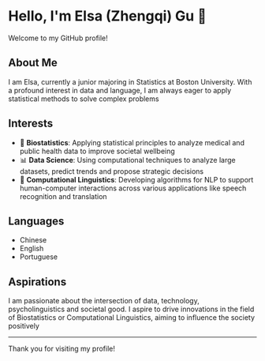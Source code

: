 # Hello, I'm Elsa (Zhengqi) Gu 👋
Welcome to my GitHub profile!

## About Me
I am Elsa, currently a junior majoring in Statistics at Boston University. With a profound interest in data and language, I am always eager to apply statistical methods to solve complex problems

## Interests
- 🧬 **Biostatistics**: Applying statistical principles to analyze medical and public health data to improve societal wellbeing
- 📊 **Data Science**: Using computational techniques to analyze large datasets, predict trends and propose strategic decisions
- 💬 **Computational Linguistics**: Developing algorithms for NLP to support human-computer interactions across various applications like speech recognition and translation

## Languages
- Chinese
- English
- Portuguese

## Aspirations
I am passionate about the intersection of data, technology, psycholinguistics and societal good. I aspire to drive innovations in the field of Biostatistics or Computational Linguistics, aiming to influence the society positively

---

Thank you for visiting my profile!
